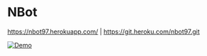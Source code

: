 # NBot

https://nbot97.herokuapp.com/ | https://git.heroku.com/nbot97.git

[![Demo](https://img.youtube.com/vi/L2e2ZncQR7Q/0.jpg)](https://www.youtube.com/watch?v=L2e2ZncQR7Q)
